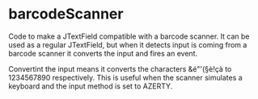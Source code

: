 # barcodeScanner
Code to make a JTextField compatible with a barcode scanner.
It can be used as a regular JTextField, but when it detects input is coming from a barcode scanner it converts the input and fires an event.

Convertint the input means it converts the characters &é"'(§è!çà to 1234567890 respectively. This is useful when the scanner simulates a keyboard and the input method is set to AZERTY.
